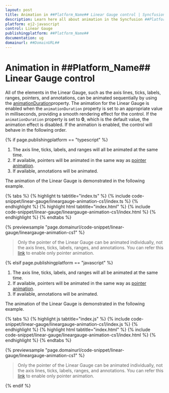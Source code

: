 ```yaml
---
layout: post
title: Animation in ##Platform_Name## Linear Gauge control | Syncfusion
description: Learn here all about animation in the Syncfusion ##Platform_Name## Linear Gauge control of Syncfusion Essential JS 2 and more.
platform: ej2-javascript
control: Linear Gauge 
publishingplatform: ##Platform_Name##
documentation: ug
domainurl: ##DomainURL##
---
```


# Animation in ##Platform_Name## Linear Gauge control

All of the elements in the Linear Gauge, such as the axis lines, ticks, labels, ranges, pointers, and annotations, can be animated sequentially by using the [animationDuration](../api/linear-gauge#animationduration)property. The animation for the Linear Gauge is enabled when the `animationDuration` property is set to an appropriate value in milliseconds, providing a smooth rendering effect for the control. If the `animationDuration` property is set to **0**, which is the default value, the animation effect is disabled. If the animation is enabled, the control will behave in the following order.

{% if page.publishingplatform == "typescript" %}

1. The axis line, ticks, labels, and ranges will all be animated at the same time.
2. If available, pointers will be animated in the same way as [pointer animation](https://ej2.syncfusion.com/documentation/linear-gauge/pointers#pointer-animation).
3. If available, annotations will be animated.

The animation of the Linear Gauge is demonstrated in the following example.

 {% tabs %}
{% highlight ts tabtitle="index.ts" %}
{% include code-snippet/linear-gauge/lineargauge-animation-cs1/index.ts %}
{% endhighlight %}
{% highlight html tabtitle="index.html" %}
{% include code-snippet/linear-gauge/lineargauge-animation-cs1/index.html %}
{% endhighlight %}
{% endtabs %}
        
{% previewsample "page.domainurl/code-snippet/linear-gauge/lineargauge-animation-cs1" %}

> Only the pointer of the Linear Gauge can be animated individually, not the axis lines, ticks, labels, ranges, and annotations. You can refer this [link](https://ej2.syncfusion.com/documentation/linear-gauge/pointers#pointer-animation) to enable only pointer animation.

{% elsif page.publishingplatform == "javascript" %}

1. The axis line, ticks, labels, and ranges will all be animated at the same time.
2. If available, pointers will be animated in the same way as [pointer animation](https://ej2.syncfusion.com/javascript/documentation/linear-gauge/pointers#pointer-animation).
3. If available, annotations will be animated.

The animation of the Linear Gauge is demonstrated in the following example.

{% tabs %}
{% highlight js tabtitle="index.js" %}
{% include code-snippet/linear-gauge/lineargauge-animation-cs1/index.js %}
{% endhighlight %}
{% highlight html tabtitle="index.html" %}
{% include code-snippet/linear-gauge/lineargauge-animation-cs1/index.html %}
{% endhighlight %}
{% endtabs %}

{% previewsample "page.domainurl/code-snippet/linear-gauge/lineargauge-animation-cs1" %}

> Only the pointer of the Linear Gauge can be animated individually, not the axis lines, ticks, labels, ranges, and annotations. You can refer this [link](https://ej2.syncfusion.com/javascript/documentation/linear-gauge/pointers#pointer-animation) to enable only pointer animation.

{% endif %}

